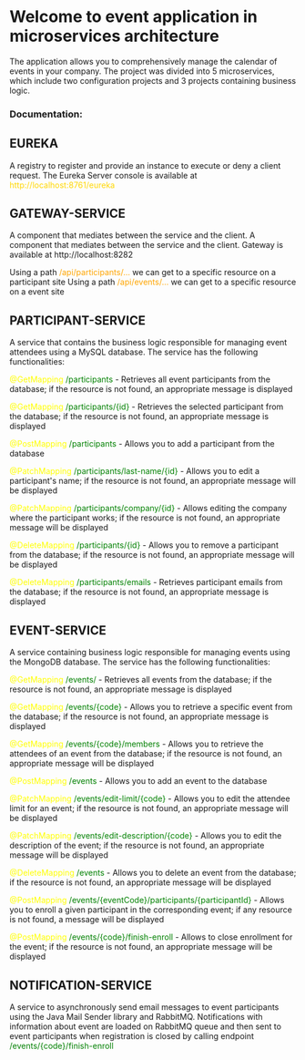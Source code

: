 # Welcome to event application in microservices architecture

The application allows you to comprehensively manage the calendar of events in your company. The project was divided
into 5 microservices, which include two configuration projects and 3 projects containing business logic.

### Documentation:

## EUREKA

A registry to register and provide an instance to execute or deny a client request. The Eureka Server console is
available at <span style="color: gold"> http://localhost:8761/eureka </span>

## GATEWAY-SERVICE

A component that mediates between the service and the client. A component that mediates between the service and the
client. Gateway is available at http://localhost:8282

Using a path <span style="color: orange"> /api/participants/...</span> we can get to a specific resource on a
participant site Using a path <span style="color: orange"> /api/events/...</span> we can get to a specific resource on a
event site

## PARTICIPANT-SERVICE

A service that contains the business logic responsible for managing event attendees using a MySQL database. The service
has the following functionalities:

<span style="color: yellow">@GetMapping</span> <span style="color: green"> /participants</span> - Retrieves all event
participants from the database; if the resource is not found, an appropriate message is displayed

<span style="color: yellow">@GetMapping</span> <span style="color: green"> /participants/{id}</span> - Retrieves the
selected participant from the database; if the resource is not found, an appropriate message is displayed

<span style="color: yellow">@PostMapping</span> <span style="color: green"> /participants</span> - Allows you to add a
participant from the database

<span style="color: yellow">@PatchMapping</span> <span style="color: green"> /participants/last-name/{id}</span> -
Allows you to edit a participant's name; if the resource is not found, an appropriate message will be displayed

<span style="color: yellow">@PatchMapping</span> <span style="color: green"> /participants/company/{id}</span> - Allows
editing the company where the participant works; if the resource is not found, an appropriate message will be displayed

<span style="color: yellow">@DeleteMapping</span> <span style="color: green"> /participants/{id}</span> - Allows you to
remove a participant from the database; if the resource is not found, an appropriate message will be displayed

<span style="color: yellow">@DeleteMapping</span> <span style="color: green"> /participants/emails</span> - Retrieves
participant emails from the database; if the resource is not found, an appropriate message is displayed

## EVENT-SERVICE

A service containing business logic responsible for managing events using the MongoDB database. The service has the
following functionalities:

<span style="color: yellow">@GetMapping</span> <span style="color: green"> /events/</span> - Retrieves all events from
the database; if the resource is not found, an appropriate message is displayed

<span style="color: yellow">@GetMapping</span> <span style="color: green"> /events/{code}</span> - Allows you to
retrieve a specific event from the database; if the resource is not found, an appropriate message is displayed

<span style="color: yellow">@GetMapping</span> <span style="color: green"> /events/{code}/members</span> - Allows you to
retrieve the attendees of an event from the database; if the resource is not found, an appropriate message will be
displayed

<span style="color: yellow">@PostMapping</span> <span style="color: green"> /events</span> - Allows you to add an event
to the database

<span style="color: yellow">@PatchMapping</span> <span style="color: green"> /events/edit-limit/{code}</span> - Allows
you to edit the attendee limit for an event; if the resource is not found, an appropriate message will be displayed

<span style="color: yellow">@PatchMapping</span> <span style="color: green"> /events/edit-description/{code}</span> -
Allows you to edit the description of the event; if the resource is not found, an appropriate message will be displayed

<span style="color: yellow">@DeleteMapping</span> <span style="color: green"> /events</span> - Allows you to delete an
event from the database; if the resource is not found, an appropriate message will be displayed

<span style="color: yellow">@PostMapping</span> <span style="color: green">
/events/{eventCode}/participants/{participantId}</span> - Allows you to enroll a given participant in the corresponding
event; if any resource is not found, a message will be displayed

<span style="color: yellow">@PostMapping</span> <span style="color: green"> /events/{code}/finish-enroll</span> - Allows
to close enrollment for the event; if the resource is not found, an appropriate message will be displayed

## NOTIFICATION-SERVICE

A service to asynchronously send email messages to event participants using the Java Mail Sender library and RabbitMQ.
Notifications with information about event are loaded on RabbitMQ queue and then sent to event participants when
registration is closed by calling endpoint <span style="color: green"> /events/{code}/finish-enroll</span>

